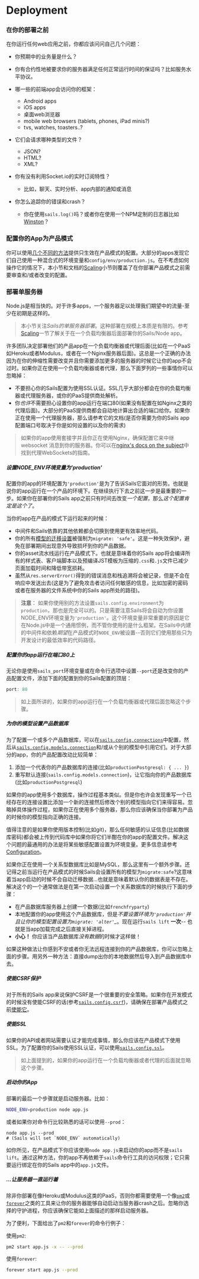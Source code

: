 # Deployment

### 在你的部署之前
在你运行任何web应用之前，你都应该问问自己几个问题：

+ 你预期中的业务量是什么？
+ 你有合约性地被要求你的服务器满足任何正常运行时间的保证吗？比如服务水平协议。
+ 哪一些的前端app会访问你的框架：

    + Android apps
    + iOS apps
    + 桌面web浏览器
    + mobile web browsers (tablets, phones, iPad minis?)
    + tvs, watches, toasters..?
+ 它们会请求哪种类型的文件？
    + JSON?
    + HTML?
    + XML?
+ 你有没有利用Socket.io的实时订阅特性？
  + 比如，聊天、实时分析、app内部的通知或消息
+ 你怎么追踪你的错误和crash？
  + 你在使用`sails.log()`吗？或者你在使用一个NPM定制的日志器比如[Winston](https://github.com/winstonjs/winston)？

### 配置你的App为产品模式
你可以使用[几个不同的方法](http://sailsjs.org/documentation/reference/configuration)提供只生效在产品模式的配置。大部分的apps发现它们自己使用一种混合式的环境变量和`config/env/production.js`。在不考虑如何操作它的情况下，本小节和文档的[Scaling](http://sailsjs.org/documentation/concepts/deployment/scaling)小节则覆盖了在你部署产品模式之前需要审查和/或者改变的配置。

### 部署单服务器
Node.js是相当快的。对于许多apps，一个服务器足以处理我们期望中的流量-至少在初期是这样的。

> 本小节关注*Sails的单服务器部署*。这种部署在规模上本质是有限的。参考[Scaling](http://sailsjs.org/documentation/concepts/deployment/scaling)一节了解关于在一个负载均衡器后面部署你的Sails/Node app。

许多团队决定部署他们的产品app在一个负载均衡器或代理后面(比如在一个PaaS如Heroku或者Modulus，或者在一个Nginx服务器后面)。这总是一个正确的办法因为在你的伸缩性需要改变并且你需要添加更多的服务器的时候它让你的app不会过时。如果你正在使用一个负载均衡器或者代理，那么下面罗列的一些事情你可以忽略掉：

+ 不要担心你的Sails配置为使用SSL认证。SSL几乎大部分都会在你的负载均衡器或代理服务器，或你的PaaS提供商处解析。
+ 你*也许*不需要担心设置你的app运行在端口80(如果没有配置在如Nginx之类的代理后面)。大部分的PaaS提供商都会自动地计算出合适的端口给你。如果你正在使用一个代理服务器，那么请参考它的文档(是否你需要为你的Sails app配置端口号取决于你是如何设置的以及你的需求)

> 如果你的app使用套接字并且你正在使用Nginx，确保配置它来中继websocket 消息到你的服务器。你可以在[nginx's docs on the subject](http://nginx.org/en/docs/http/websocket.html)中找到代理WebSockets的指南。

##### 设置NODE_ENV环境变量为'production'
配置你的app的环境配置为`'production'`是为了告诉Sails它面对的形势。也就是说你的app运行在一个产品的环境下。在继续执行下去之前这一步是最重要的一步。如果你在部署你的Sails app之前只有时间去改变*一个配置*，那么*这个配置肯定是这个了*。

当你的app在产品的模式下运行起来的时候：

+ 中间件和Sails依靠的其他依赖都会切换到使用更有效率地代码。
+ 你的所有[模型的迁移设置](http://sailsjs.org/documentation/concepts/models-and-orm/model-settings)被强制为`migrate: 'safe'`。这是一种失效保护，避免在部署期间出现意外导致损坏到你的产品数据。
+ 你的asset流水线运行在产品模式下。也就是意味着你的Sails app将会编译所有的样式表、客户端脚本以及预编译JST模板为压缩的`.css`和`.js`文件已减少页面加载时间和降低带宽损耗。
+ 虽然从`res.serverError()`得到的错误消息和栈追溯将会被记录，但是不会在响应中发送出去(这是为了避免攻击者访问任何敏感的信息，比如加密的密码或者在服务器的文件系统中你的Sails app所处的路径)。

> **注意**：
> 如果你使用别的方法设置`sails.config.environment`为`production`，那也是完全可以的。只是需要注意Sails将会自动为你设置NODE_ENV环境变量为`'production'`。这个环境变量非常重要的原因是它在Node.js中是一个通用惯例，而不管你使用的是什么框架。在Sails中内建的中间件和依赖*期望*在产品模式时`NODE_ENV`被设置--否则它们使用那些只为开发设计的最低效率的代码路径。


##### 配置你的app运行在端口80上
无论你是使用`sails_port`环境变量或在命令行选项中设置`--port`还是改变你的产品配置文件，添加下面的配置到你的Sails配置的顶层：

```javascript
port: 80
```
> 如上面所讲的，如果你的app运行在一个负载均衡器或代理后面忽略这个步骤。

##### 为你的模型设置产品数据库
为了配置一个或多个产品数据库，可以在[`sails.config.connections`](http://sailsjs.org/documentation/reference/configuration/sails-config-connections)中配置，然后从[`sails.config.models.connection`](http://sailsjs.org/documentation/reference/configuration/sails-config-models)和/或从个别的模型中引用它们。对于大部分的app，你的产品配置改动比较简单：

1. 添加一个代表你的产品数据库的连接(比如`productionPostgresql: { ... }`)
2. 重写默认连接(`sails.config.models.connection`)，让它指向你的产品数据库(比如`productionPostgresql`)

如果你的app使用多个数据库，操作过程基本类似。但是你也许会发现重写一个已经存在的连接设置比添加一个新的连接然后修改个别的模型指向它们来得容易。忽略掉具体操作过程，如果你正在使用多个服务器，那么你应该确保当你部署为产品的时候你的模型指向正确的连接。

值得注意的是如果你使用版本控制(比如git)，那么任何敏感的认证信息(比如数据库密码)都会被上传到代码库中如果你将它们半酣在你的app的配置文件。解决这个问题的最通用的办法是将某些敏感配置设置为环境变量。更多信息请参考[Configuration](http://sailsjs.org/documentation/concepts/configuration)。

如果你正在使用一个关系型数据库比如是MySQL，那么这里有一个额外步骤。还记得之前当运行在产品模式的时候Sails会设置所有的模型为`migrate:safe`?这意味着当app启动的时候不会自动迁移数据...也就是意味着默认你的数据表是不存在。解决这个的一个通常做法是在第一次启动设置一个关系数据库的时候执行下面的步骤：

+ 在产品数据库服务器上创建一个数据(比如`frenchfryparty`)
+ 本地配置你的app使用这个产品数据库，但是*不要设置环境为`'production'`并且让你的模型配置设置为`migrate: 'alter'`_*。现在运行`sails lift` **一次**-- 也就是当app加载完成之后直接关掉进程。
+ **小心！**  你应该当产品数据库*没有数据*的时候才这样做！

如果这种做法让你感到不安或者你无法远程连接到你的产品数据库，你可以忽略上面的步骤。用另外一种方法：直接dump出你的本地数据然后导入到产品数据库中去。

##### 使能CSRF保护
对于所有的Sails app来说保护CSRF是一个很重要的安全策略。如果你在开发模式的时候没有使能CSRF的话(参考[`sails.config.csrf`](http://sailsjs.org/documentation/reference/configuration/sails-config-csrf))，请确保在部署产品模式之前[使能它](http://sailsjs.org/documentation/concepts/Security/CSRF.html?q=enabling-csrf-protection)。

##### 使能SSL
如果你的API或者网站需要认证才能完成事情，那么你应该在产品模式下使用SSL。为了配置你的Sails使用SSL认证，可以使用[`sails.config.ssl`](http://sailsjs.org/documentation/reference/configuration/sails-config)。

> 如上面提到的，如果你的app运行在一个负载均衡器或者代理的后面就忽略这个步骤。


##### 启动你的App
部署的最后一个步骤就是启动服务器。比如：

```bash
NODE_ENV=production node app.js
```

或者如果你对命令行比较熟悉的话可以使用`--prod`：

```
node app.js --prod
# (Sails will set `NODE_ENV` automatically)
```

如你所见，在产品模式下你应该使用`node app.js`来启动你的app而不是`sails lift`。通过这种方法，你的app不再依赖于`sails`命令行工具的访问权限；它只需要运行绑定在你的Sails app中的`app.js`文件。

##### ...让服务器一直运行着
除非你部署在像Heroku或Modulus这类的PaaS，否则你都需要使用一个像[`pm2`](http://pm2.keymetrics.io/)或 [`forever`](https://github.com/foreverjs/forever)之类的工具来让你的服务器能够自动启动当服务器crash之后。忽略你选择的守护进程，你应该确保它能如上面描述的那样启动服务器。

为了便利，下面给出了`pm2`和`forever`的命令行例子：

使用`pm2`:

```bash
pm2 start app.js -x -- --prod
```

使用`forever`:

```bash
forever start app.js --prod
```



<docmeta name="displayName" value="Deployment">
